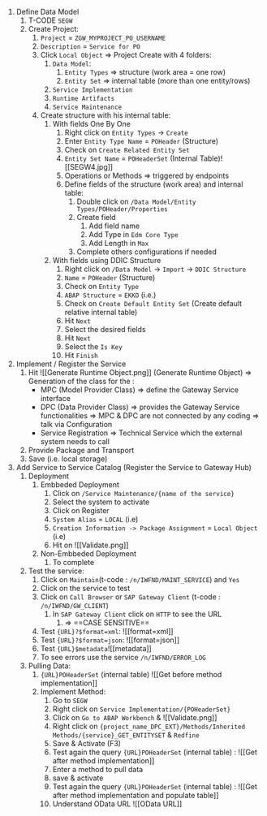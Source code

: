 1. Define Data Model
	1. T-CODE `SEGW`
	2. Create Project:
		1. `Project` = `ZGW_MYPROJECT_PO_USERNAME`
		2. `Description` = `Service for PO`
		3. Click `Local Object` => Project Create with 4 folders:
			1. `Data Model`:
				1. `Entity Types` => structure (work area = one row)
				2. `Entity Set` => internal table (more than one entity/rows)
			2. `Service Implementation`
			3. `Runtime Artifacts`
			4. `Service Maintenance`
		4. Create structure with his internal table:
			1. With fields One By One
				1. Right click on `Entity Types` -> `Create`
				2. Enter `Entity Type Name` = `POHeader` (Structure)
				3. Check on `Create Related Entity Set`
				4. `Entity Set Name` = `POHeaderSet` (Internal Table)![[SEGW4.jpg]]
				5. Operations or Methods => triggered by endpoints
				6. Define fields of the structure (work area) and internal table:
					1. Double click on `/Data Model/Entity Types/POHeader/Properties`
					2. Create field
						1. Add field name
						2. Add Type in `Edm Core Type`
						3. Add Length in `Max` 
					3. Complete others configurations if needed
			2. With fields using DDIC Structure
				1. Right click on `/Data Model` -> `Import` -> `DDIC Structure`
				2. `Name` = `POHeader` (Structure)
				3. Check on `Entity Type`
				4. `ABAP Structure` = `EKKO` (i.e.)
				5. Check on `Create Default Entity Set` (Create default relative internal table)
				6. Hit `Next`
				7. Select the desired fields
				8. Hit `Next`
				9. Select the `Is Key`
				10. Hit `Finish`
2. Implement / Register the Service
	1. Hit ![[Generate Runtime Object.png]] (Generate Runtime Object) => Generation of the class for the :
		- MPC (Model Provider Class) => define the Gateway Service interface
		- DPC (Data Provider Class) => provides the Gateway Service functionalities
			=> MPC & DPC are not connected by any coding => talk via Configuration
		- Service Registration => Technical Service which the external system needs to call
	2. Provide Package and Transport
	3. Save (i.e. local storage)
3. Add Service to Service Catalog (Register the Service to Gateway Hub) 
	1. Deployment
		1. Embbeded Deployment
			1. Click on `/Service Maintenance/{name of the service}`
			2. Select the system to activate
			3. Click on Register
			4. `System Alias` = `LOCAL` (i.e)
			5. `Creation Information -> Package Assignment` = `Local Object` (i.e)
			6. Hit on ![[Validate.png]]
		2. Non-Embbeded Deployment
			1. To complete
	2. Test the service:
		1. Click on `Maintain`(t-code : `/n/IWFND/MAINT_SERVICE`) and `Yes`
		2. Click on the service to test
		3. Click on `Call Browser` or `SAP Gateway Client` (t-code : `/n/IWFND/GW_CLIENT`)
			1. In `SAP Gateway Client` click on `HTTP` to see the URL
				1. => ==CASE SENSITIVE==
		4. Test `{URL}?$format=xml`: ![[format=xml]]
		5. Test `{URL}?$format=json`: ![[format=json]]
		6. Test `{URL}$metadata`![[metadata]]
		7. To see errors use the service `/n/IWFND/ERROR_LOG`
	3. Pulling Data:
		1. `{URL}POHeaderSet` (internal table) ![[Get before method implementation]]
		2. Implement Method:
			1. Go to `SEGW`
			2. Right click on `Service Implementation/{POHeaderSet}`
			3. Click on `Go to ABAP Workbench` & ![[Validate.png]]
			4. Right click on `{project_name_DPC_EXT}/Methods/Inherited Methods/{service}_GET_ENTITYSET` & `Redfine`
			5. Save & Activate (F3)
			6. Test again the query `{URL}POHeaderSet` (internal table) : ![[Get after method implementation]]
			7. Enter a method to pull data
			8. save & activate
			9. Test again the query `{URL}POHeaderSet` (internal table) : ![[Get after method implementation and populate table]]
			10. Understand OData URL ![[OData URL]]




